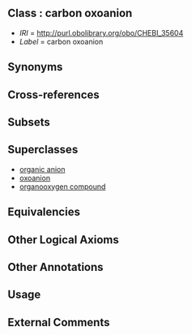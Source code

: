 
## Class : carbon oxoanion

 * *IRI* = http://purl.obolibrary.org/obo/CHEBI_35604
 * *Label* = carbon oxoanion

## Synonyms


## Cross-references


## Subsets


## Superclasses

 * [organic anion](../../CHEBI/96/CHEBI_25696.md)
 * [oxoanion](../../CHEBI/06/CHEBI_35406.md)
 * [organooxygen compound](../../CHEBI/63/CHEBI_36963.md)

## Equivalencies


## Other Logical Axioms


## Other Annotations


## Usage


## External Comments

